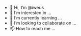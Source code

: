 - 👋 Hi, I’m @iweus
- 👀 I’m interested in ...
- 🌱 I’m currently learning ...
- 💞️ I’m looking to collaborate on ...
- 📫 How to reach me ...

<!---
iweus/iweus is a ✨ special ✨ repository because its `README.md` (this file) appears on your GitHub profile.
You can click the Preview link to take a look at your changes.
--->
